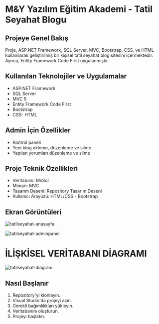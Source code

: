 # M&Y Yazılım Eğitim Akademi - Tatil Seyahat Blogu

## Projeye Genel Bakış

Proje, ASP.NET Framework, SQL Server, MVC, Bootstrap, CSS, ve HTML kullanılarak geliştirilmiş bir kişisel tatil seyahat blog sitesini içermektedir. Ayrıca, Entity Framework Code First uygulanmıştır.

## Kullanılan Teknolojiler ve Uygulamalar

- ASP.NET Framework
- SQL Server
- MVC 5
- Entity Framework Code First
- Bootstrap
- CSS- HTML


## Admin İçin Özellikler

- Kontrol paneli
- Yeni blog ekleme, düzenleme ve silme
- Yapılan yorumları düzenleme ve silme

## Proje Teknik Özellikleri

- Veritabanı: MsSql
- Mimari: MVC
- Tasarım Deseni: Repository Tasarım Deseni
- Kullanıcı Arayüzü: HTML/CSS - Bootstrap

## Ekran Görüntüleri
![tatilseyahat-anasayfa](https://github.com/Cihanmertpeker/MyBlog/assets/119748061/f8ed6d39-0740-450c-877c-d6339848e7c9)

![tatilseyahat-adminpanel](https://github.com/Cihanmertpeker/MyBlog/assets/119748061/8adc073b-5a90-4364-aee6-2f0b70630353)

# İLİŞKİSEL VERİTABANI DİAGRAMI
![tatilseyahat-diagram](https://github.com/Cihanmertpeker/MyBlog/assets/119748061/7fa025a8-d62f-44d4-9ebd-4a21e95aa1f1)


## Nasıl Başlanır

1. Repository'yi klonlayın.
2. Visual Studio'da projeyi açın.
3. Gerekli bağımlılıkları yükleyin.
4. Veritabanını oluşturun.
5. Projeyi başlatın.


